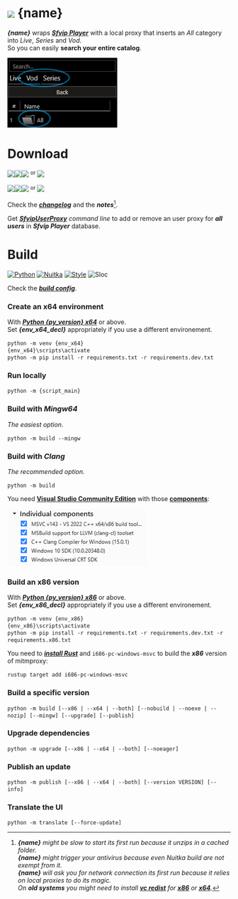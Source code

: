 # <img src="{ico_link}" width="40" align="center"> {name}
***{name}*** wraps ***[Sfvip Player](https://github.com/K4L4Uz/SFVIP-Player/tree/master)*** with a local proxy that inserts an _All_ category into _Live_, _Series_ and _Vod_.  
So you can easily **search your entire catalog**.

<img src="resources/all.png">

# Download
[<img src="https://img.shields.io/badge/Version-{version}-informational"><img src="https://img.shields.io/badge/x64-informational?logo=windows&logoColor=white"><img src="https://img.shields.io/badge/Exe-informational">](https://github.com/{github_path}/raw/master/{exe64_link}) <sup>or</sup> [<img src="https://img.shields.io/badge/Zip-informational">](https://github.com/{github_path}/raw/master/{archive64_link})

[<img src="https://img.shields.io/badge/Version-{version}-informational"><img src="https://img.shields.io/badge/x86-informational?logo=windows&logoColor=white"><img src="https://img.shields.io/badge/Exe-informational">](https://github.com/{github_path}/raw/master/{exe32_link}) <sup>or</sup> [<img src="https://img.shields.io/badge/Zip-informational">](https://github.com/{github_path}/raw/master/{archive32_link})

Check the [***changelog***](build/changelog.md) and the ***notes***[^1].

Get [***SfvipUserProxy***](user_proxy_cmd) _command line_ to add or remove an user proxy for ***all users*** in ***Sfvip Player*** database.

[^1]:_**{name}** might be slow to start its first run because it unzips in a cached folder._  
_**{name}** might trigger your antivirus because even Nuitka build are not exempt from it._  
_**{name}** will ask you for network connection its first run because it relies on local proxies to do its magic._  
_On **old systems** you might need to install [**vc redist**](https://learn.microsoft.com/en-GB/cpp/windows/latest-supported-vc-redist) for [**x86**](https://aka.ms/vs/17/release/vc_redist.x86.exe) or [**x64**](https://aka.ms/vs/17/release/vc_redist.x64.exe)._

# Build
[![Python](https://img.shields.io/badge/Python-{py_version}-fbdf79)](https://www.python.org/downloads/release/python-{py_version_compact}/)
[![Nuitka](https://img.shields.io/badge/Nuitka-{nuitka_version}-lightgrey)](https://nuitka.net/)
[![Style](https://img.shields.io/badge/Style-Black-000000)](https://github.com/psf/black)
![Sloc](https://img.shields.io/badge/Sloc-{sloc}-informational)

Check the [***build config***](build_config.py).
### Create an x64 environment
With [***Python {py_version} x64***](https://www.python.org/ftp/python/{py_version}/python-{py_version}-amd64.exe) or above.  
Set ***{env_x64_decl}*** appropriately if you use a different environement.  
```console
python -m venv {env_x64}
{env_x64}\scripts\activate
python -m pip install -r requirements.txt -r requirements.dev.txt
```
### Run locally
```console
python -m {script_main}
```
### Build with ***Mingw64***
_The easiest option._
```console
python -m build --mingw
```
### Build with ***Clang***
_The recommended option._
```console
python -m build
```
You need [**Visual Studio Community Edition**](https://www.visualstudio.com/en-us/downloads/download-visual-studio-vs.aspx) with those [**components**](resources/.vsconfig):

<img src="resources/VS.png">

### Build an **x86** version
With [***Python {py_version} x86***](https://www.python.org/ftp/python/{py_version}/python-{py_version}.exe) or above.  
Set ***{env_x86_decl}*** appropriately if you use a different environement.  
```console
python -m venv {env_x86}
{env_x86}\scripts\activate
python -m pip install -r requirements.txt -r requirements.dev.txt -r requirements.x86.txt
```
You need to [***install Rust***](https://www.rust-lang.org/fr) and `i686-pc-windows-msvc` to build the ***x86*** version of mitmproxy:  
```console
rustup target add i686-pc-windows-msvc
```
### Build a specific version
```console
python -m build [--x86 | --x64 | --both] [--nobuild | --noexe | --nozip] [--mingw] [--upgrade] [--publish]
```
### Upgrade dependencies
```console
python -m upgrade [--x86 | --x64 | --both] [--noeager]
```
### Publish an update
```console
python -m publish [--x86 | --x64 | --both] [--version VERSION] [--info]
```

### Translate the UI
```console
python -m translate [--force-update]
```
